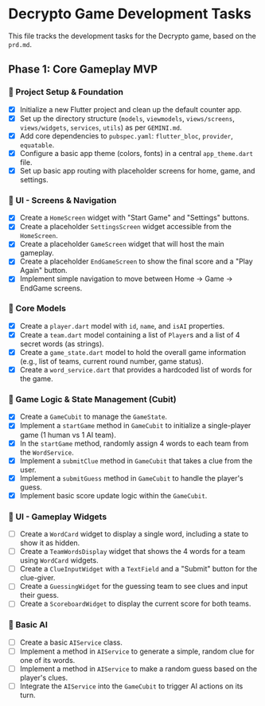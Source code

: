 # Decrypto Game Development Tasks

This file tracks the development tasks for the Decrypto game, based on the `prd.md`.

## Phase 1: Core Gameplay MVP

### 🚀 Project Setup & Foundation
- [x] Initialize a new Flutter project and clean up the default counter app.
- [x] Set up the directory structure (`models`, `viewmodels`, `views/screens`, `views/widgets`, `services`, `utils`) as per `GEMINI.md`.
- [x] Add core dependencies to `pubspec.yaml`: `flutter_bloc`, `provider`, `equatable`.
- [x] Configure a basic app theme (colors, fonts) in a central `app_theme.dart` file.
- [x] Set up basic app routing with placeholder screens for home, game, and settings.

### 🎨 UI - Screens & Navigation
- [x] Create a `HomeScreen` widget with "Start Game" and "Settings" buttons.
- [x] Create a placeholder `SettingsScreen` widget accessible from the `HomeScreen`.
- [x] Create a placeholder `GameScreen` widget that will host the main gameplay.
- [x] Create a placeholder `EndGameScreen` to show the final score and a "Play Again" button.
- [x] Implement simple navigation to move between Home -> Game -> EndGame screens.

### 🧱 Core Models
- [x] Create a `player.dart` model with `id`, `name`, and `isAI` properties.
- [x] Create a `team.dart` model containing a list of `Player`s and a list of 4 secret words (as strings).
- [x] Create a `game_state.dart` model to hold the overall game information (e.g., list of teams, current round number, game status).
- [x] Create a `word_service.dart` that provides a hardcoded list of words for the game.

### 🧠 Game Logic & State Management (Cubit)
- [x] Create a `GameCubit` to manage the `GameState`.
- [x] Implement a `startGame` method in `GameCubit` to initialize a single-player game (1 human vs 1 AI team).
- [x] In the `startGame` method, randomly assign 4 words to each team from the `WordService`.
- [x] Implement a `submitClue` method in `GameCubit` that takes a clue from the user.
- [x] Implement a `submitGuess` method in `GameCubit` to handle the player's guess.
- [x] Implement basic score update logic within the `GameCubit`.

### 🧩 UI - Gameplay Widgets
- [ ] Create a `WordCard` widget to display a single word, including a state to show it as hidden.
- [ ] Create a `TeamWordsDisplay` widget that shows the 4 words for a team using `WordCard` widgets.
- [ ] Create a `ClueInputWidget` with a `TextField` and a "Submit" button for the clue-giver.
- [ ] Create a `GuessingWidget` for the guessing team to see clues and input their guess.
- [ ] Create a `ScoreboardWidget` to display the current score for both teams.

### 🤖 Basic AI
- [ ] Create a basic `AIService` class.
- [ ] Implement a method in `AIService` to generate a simple, random clue for one of its words.
- [ ] Implement a method in `AIService` to make a random guess based on the player's clues.
- [ ] Integrate the `AIService` into the `GameCubit` to trigger AI actions on its turn.
